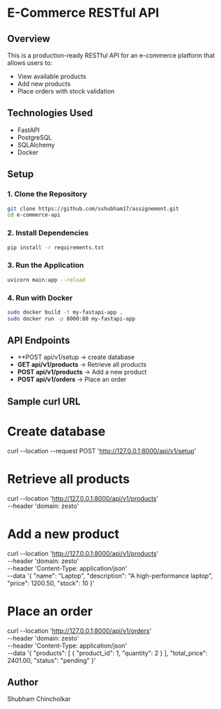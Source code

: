 # E-Commerce RESTful API  

## Overview  
This is a production-ready RESTful API for an e-commerce platform that allows users to:  
- View available products  
- Add new products  
- Place orders with stock validation  

## Technologies Used  
- FastAPI  
- PostgreSQL  
- SQLAlchemy  
- Docker  

## Setup  

### 1. Clone the Repository  
```bash
git clone https://github.com/sshubham17/assignement.git
cd e-commerce-api
```

### 2. Install Dependencies  
```bash
pip install -r requirements.txt
```

### 3. Run the Application  
```bash
uvicorn main:app --reload
```

### 4. Run with Docker  
```bash
sudo docker build -t my-fastapi-app .
sudo docker run -p 8000:80 my-fastapi-app
```

## API Endpoints  
- **POST api/v1/setup -> create database
- **GET api/v1/products** → Retrieve all products  
- **POST api/v1/products** → Add a new product  
- **POST api/v1/orders** → Place an order  

## Sample curl URL
# Create database
curl --location --request POST 'http://127.0.0.1:8000/api/v1/setup'

# Retrieve all products
curl --location 'http://127.0.0.1:8000/api/v1/products' \
     --header 'domain: zesto'

# Add a new product
curl --location 'http://127.0.0.1:8000/api/v1/products' \
     --header 'domain: zesto' \
     --header 'Content-Type: application/json' \
     --data '{
         "name": "Laptop",
         "description": "A high-performance laptop",
         "price": 1200.50,
         "stock": 10
     }'

# Place an order
curl --location 'http://127.0.0.1:8000/api/v1/orders' \
     --header 'domain: zesto' \
     --header 'Content-Type: application/json' \
     --data '{
         "products": [
             {
                 "product_id": 1,
                 "quantity": 2
             }
         ],
         "total_price": 2401.00,
         "status": "pending"
     }'


## Author  
Shubham Chincholkar  
